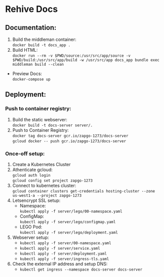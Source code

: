 Rehive Docs
===========
Documentation:
----------
1. Build the middleman container:  
	`docker build -t docs_app .`  
2. Build HTML:  
	`docker run --rm -v $PWD/source:/usr/src/app/source -v $PWD/build:/usr/src/app/build -w /usr/src/app docs_app bundle exec middleman build --clean` 
- Preview Docs:  
	`docker-compose up`  
	
Deployment:
-----------
### Push to container registry:
1. Build the static webserver:  
   `docker build -t docs-server server/.`  
2. Push to Container Registry:  
   `docker tag docs-server gcr.io/zapgo-1273/docs-server`  
   `gcloud docker -- push gcr.io/zapgo-1273/docs-server`  
   
### Once-off setup:
1. Create a Kubernetes Cluster
2. Athenticate gcloud:  
	`gcloud auth login`  
	`gcloud config set project zapgo-1273`  
3. Connect to kubernetes cluster:  
	`gcloud container clusters get-credentials hosting-cluster --zone us-west1-a --project zapgo-1273`  
4. Letsencrypt SSL setup:  
	- Namespace:  
	  `kubectl apply -f server/lego/00-namespace.yaml` 
	- ConfigMap:  
	  `kubectl apply -f server/lego/configmap.yaml` 
	- LEGO Pod:  
	  `kubectl apply -f server/lego/deployment.yaml`  
5. Webserver setup:  
   - `kubectl apply -f server/00-namespace.yaml`  
   - `kubectl apply -f server/service.yaml`  
   - `kubectl apply -f server/deployment.yaml`  
   - `kubectl apply -f server/ingress-tls.yaml`  
6. Check the external IP address and setup DNS:  
   - `kubectl get ingress --namespace docs-server docs-server`  
